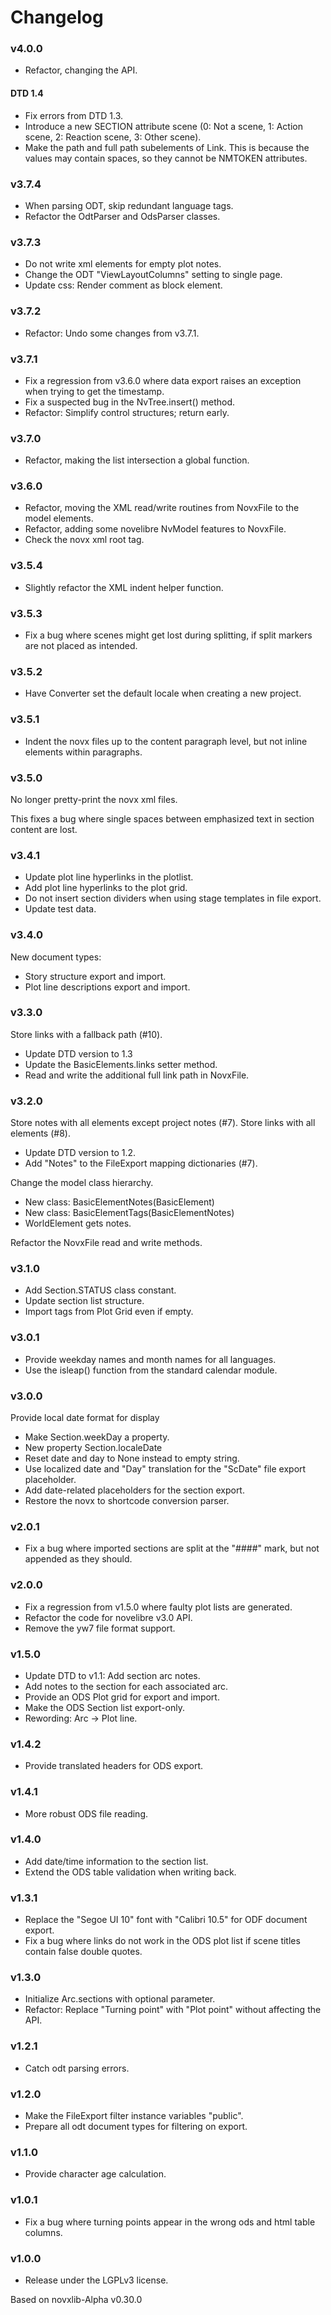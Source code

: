 # Changelog



### v4.0.0

- Refactor, changing the API.

#### DTD 1.4

- Fix errors from DTD 1.3.
- Introduce a new SECTION attribute scene (0: Not a scene, 1: Action scene, 2: Reaction scene, 3: Other scene). 
- Make the path and full path subelements of Link. This is because the
values may contain spaces, so they cannot be NMTOKEN attributes.

### v3.7.4

- When parsing ODT, skip redundant language tags.
- Refactor the OdtParser and OdsParser classes.

### v3.7.3

- Do not write xml elements for empty plot notes.
- Change the ODT "ViewLayoutColumns" setting to single page.
- Update css: Render comment as block element.

### v3.7.2

- Refactor: Undo some changes from v3.7.1.

### v3.7.1

- Fix a regression from v3.6.0 where data export raises an exception when trying to get the timestamp.
- Fix a suspected bug in the NvTree.insert() method.
- Refactor: Simplify control structures; return early.

### v3.7.0

- Refactor, making the list intersection a global function.

### v3.6.0

- Refactor, moving the XML read/write routines from NovxFile to the model elements.
- Refactor, adding some novelibre NvModel features to NovxFile.
- Check the novx xml root tag.

### v3.5.4

- Slightly refactor the XML indent helper function. 

### v3.5.3

- Fix a bug where scenes might get lost during splitting, if split markers are not placed as intended. 

### v3.5.2

- Have Converter set the default locale when creating a new project.

### v3.5.1

- Indent the novx files up to the content paragraph level, but not inline elements within paragraphs.

### v3.5.0

No longer pretty-print the novx xml files.

This fixes a bug where single spaces between emphasized text in section content are lost.

### v3.4.1

- Update plot line hyperlinks in the plotlist.
- Add plot line hyperlinks to the plot grid.
- Do not insert section dividers when using stage templates in file export.
- Update test data.

### v3.4.0

New document types:

- Story structure export and import.
- Plot line descriptions export and import.

### v3.3.0

Store links with a fallback path (#10).

- Update DTD version to 1.3
- Update the BasicElements.links setter method.
- Read and write the additional full link path in NovxFile.

### v3.2.0

Store notes with all elements except project notes (#7).
Store links with all elements (#8).

- Update DTD version to 1.2.
- Add "Notes" to the FileExport mapping dictionaries (#7).

Change the model class hierarchy.

- New class: BasicElementNotes(BasicElement)
- New class: BasicElementTags(BasicElementNotes)
- WorldElement gets notes.

Refactor the NovxFile read and write methods.

### v3.1.0

- Add Section.STATUS class constant.
- Update section list structure.
- Import tags from Plot Grid even if empty.

### v3.0.1

- Provide weekday names and month names for all languages.
- Use the isleap() function from the standard calendar module.

### v3.0.0

Provide local date format for display

- Make Section.weekDay a property.
- New property Section.localeDate
- Reset date and day to None instead to empty string.
- Use localized date and "Day" translation for the "ScDate" file export placeholder.
- Add date-related placeholders for the section export.
- Restore the novx to shortcode conversion parser.

### v2.0.1

- Fix a bug where imported sections are split at the 
  "####" mark, but not appended as they should. 

### v2.0.0

- Fix a regression from v1.5.0 where faulty plot lists are generated. 
- Refactor the code for novelibre v3.0 API.
- Remove the yw7 file format support.

### v1.5.0

- Update DTD to v1.1: Add section arc notes.
- Add notes to the section for each associated arc.
- Provide an ODS Plot grid for export and import.
- Make the ODS Section list export-only.
- Rewording: Arc -> Plot line.

### v1.4.2

- Provide translated headers for ODS export.

### v1.4.1

- More robust ODS file reading.

### v1.4.0

- Add date/time information to the section list.
- Extend the ODS table validation when writing back.  

### v1.3.1

- Replace the "Segoe UI 10" font with "Calibri 10.5"
  for ODF document export.
- Fix a bug where links do not work in the ODS plot list 
  if scene titles contain false double quotes.
  
### v1.3.0

- Initialize Arc.sections with optional parameter.
- Refactor: Replace "Turning point" with "Plot point" without affecting the API.

### v1.2.1

- Catch odt parsing errors.

### v1.2.0

- Make the FileExport filter instance variables "public".
- Prepare all odt document types for filtering on export.

### v1.1.0

- Provide character age calculation.

### v1.0.1

- Fix a bug where turning points appear in the wrong ods 
  and html table columns.

### v1.0.0

- Release under the LGPLv3 license.

Based on novxlib-Alpha v0.30.0
